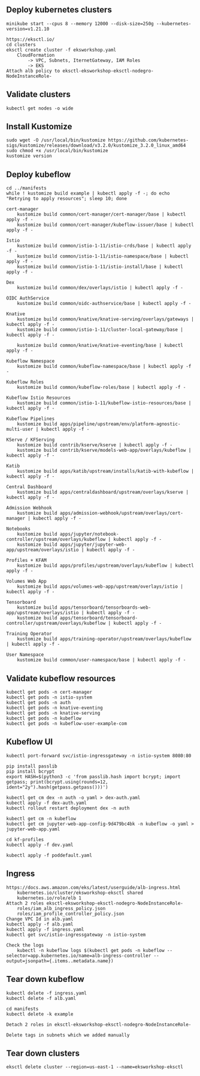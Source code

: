 ## Deploy kubernetes clusters
    minikube start --cpus 8 --memory 12000 --disk-size=250g --kubernetes-version=v1.21.10

    https://eksctl.io/
    cd clusters
    eksctl create cluster -f eksworkshop.yaml
        CloudFormation
            -> VPC, Subnets, IternetGateway, IAM Roles
            -> EKS
    Attach alb policy to eksctl-eksworkshop-eksctl-nodegro-NodeInstanceRole-

## Validate clusters
    kubectl get nodes -o wide
    


## Install Kustomize
    sudo wget -O /usr/local/bin/kustomize https://github.com/kubernetes-sigs/kustomize/releases/download/v3.2.0/kustomize_3.2.0_linux_amd64
    sudo chmod +x /usr/local/bin/kustomize
    kustomize version

## Deploy kubeflow
    cd ../manifests
    while ! kustomize build example | kubectl apply -f -; do echo "Retrying to apply resources"; sleep 10; done

    cert-manager
        kustomize build common/cert-manager/cert-manager/base | kubectl apply -f -
        kustomize build common/cert-manager/kubeflow-issuer/base | kubectl apply -f -

    Istio
        kustomize build common/istio-1-11/istio-crds/base | kubectl apply -f -
        kustomize build common/istio-1-11/istio-namespace/base | kubectl apply -f -
        kustomize build common/istio-1-11/istio-install/base | kubectl apply -f -

    Dex
        kustomize build common/dex/overlays/istio | kubectl apply -f -

    OIDC AuthService
        kustomize build common/oidc-authservice/base | kubectl apply -f -

    Knative
        kustomize build common/knative/knative-serving/overlays/gateways | kubectl apply -f -
        kustomize build common/istio-1-11/cluster-local-gateway/base | kubectl apply -f -

        kustomize build common/knative/knative-eventing/base | kubectl apply -f -

    Kubeflow Namespace
        kustomize build common/kubeflow-namespace/base | kubectl apply -f -

    Kubeflow Roles
        kustomize build common/kubeflow-roles/base | kubectl apply -f -

    Kubeflow Istio Resources
        kustomize build common/istio-1-11/kubeflow-istio-resources/base | kubectl apply -f -

    Kubeflow Pipelines
        kustomize build apps/pipeline/upstream/env/platform-agnostic-multi-user | kubectl apply -f -

    KServe / KFServing
        kustomize build contrib/kserve/kserve | kubectl apply -f -
        kustomize build contrib/kserve/models-web-app/overlays/kubeflow | kubectl apply -f -

    Katib
        kustomize build apps/katib/upstream/installs/katib-with-kubeflow | kubectl apply -f -

    Central Dashboard
        kustomize build apps/centraldashboard/upstream/overlays/kserve | kubectl apply -f -

    Admission Webhook
        kustomize build apps/admission-webhook/upstream/overlays/cert-manager | kubectl apply -f -

    Notebooks
        kustomize build apps/jupyter/notebook-controller/upstream/overlays/kubeflow | kubectl apply -f -
        kustomize build apps/jupyter/jupyter-web-app/upstream/overlays/istio | kubectl apply -f -

    Profiles + KFAM
        kustomize build apps/profiles/upstream/overlays/kubeflow | kubectl apply -f -

    Volumes Web App
        kustomize build apps/volumes-web-app/upstream/overlays/istio | kubectl apply -f -

    Tensorboard
        kustomize build apps/tensorboard/tensorboards-web-app/upstream/overlays/istio | kubectl apply -f -
        kustomize build apps/tensorboard/tensorboard-controller/upstream/overlays/kubeflow | kubectl apply -f -

    Training Operator
        kustomize build apps/training-operator/upstream/overlays/kubeflow | kubectl apply -f -

    User Namespace
        kustomize build common/user-namespace/base | kubectl apply -f -

## Validate kubeflow resources
    kubectl get pods -n cert-manager
    kubectl get pods -n istio-system
    kubectl get pods -n auth
    kubectl get pods -n knative-eventing
    kubectl get pods -n knative-serving
    kubectl get pods -n kubeflow
    kubectl get pods -n kubeflow-user-example-com

## Kubeflow UI
    kubectl port-forward svc/istio-ingressgateway -n istio-system 8080:80

    pip install passlib
    pip install bcrypt
    export HASH=$(python3 -c 'from passlib.hash import bcrypt; import getpass; print(bcrypt.using(rounds=12, ident="2y").hash(getpass.getpass()))')

    kubectl get cm dex -n auth -o yaml > dex-auth.yaml
    kubectl apply -f dex-auth.yaml
    kubectl rollout restart deployment dex -n auth

    kubectl get cm -n kubeflow
    kubectl get cm jupyter-web-app-config-9d479bc4bk -n kubeflow -o yaml > jupyter-web-app.yaml

    cd kf-profiles
    kubectl apply -f dev.yaml

    kubectl apply -f poddefault.yaml



## Ingress
    https://docs.aws.amazon.com/eks/latest/userguide/alb-ingress.html
        kubernetes.io/cluster/eksworkshop-eksctl shared
        kubernetes.io/role/elb 1
    Attach 2 roles eksctl-eksworkshop-eksctl-nodegro-NodeInstanceRole-
        roles/iam_alb_ingress_policy.json
        roles/iam_profile_controller_policy.json
    Change VPC Id in alb.yaml
    kubectl apply -f alb.yaml
    kubectl apply -f ingress.yaml
    kubectl get svc/istio-ingressgateway -n istio-system

    Check the logs
        kubectl -n kubeflow logs $(kubectl get pods -n kubeflow --selector=app.kubernetes.io/name=alb-ingress-controller --output=jsonpath={.items..metadata.name})

## Tear down kubeflow
    kubectl delete -f ingress.yaml
    kubectl delete -f alb.yaml

    cd manifests
    kubectl delete -k example

    Detach 2 roles in eksctl-eksworkshop-eksctl-nodegro-NodeInstanceRole-

    Delete tags in subnets which we added manually

## Tear down clusters
    eksctl delete cluster --region=us-east-1 --name=eksworkshop-eksctl
